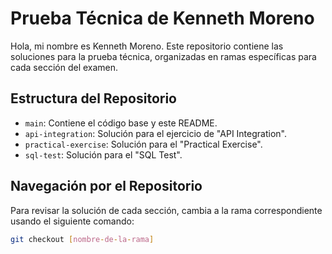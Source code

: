 # Prueba Técnica de Kenneth Moreno

Hola, mi nombre es Kenneth Moreno. Este repositorio contiene las soluciones para la prueba técnica, organizadas en ramas específicas para cada sección del examen.

## Estructura del Repositorio

- `main`: Contiene el código base y este README.
- `api-integration`: Solución para el ejercicio de "API Integration".
- `practical-exercise`: Solución para el "Practical Exercise".
- `sql-test`: Solución para el "SQL Test".

## Navegación por el Repositorio

Para revisar la solución de cada sección, cambia a la rama correspondiente usando el siguiente comando:

```bash
git checkout [nombre-de-la-rama]